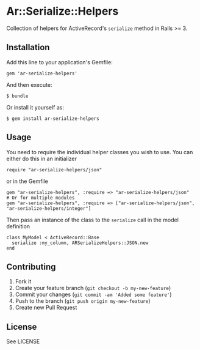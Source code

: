 # Ar::Serialize::Helpers

Collection of helpers for ActiveRecord's `serialize` method in Rails >= 3.

## Installation

Add this line to your application's Gemfile:

    gem 'ar-serialize-helpers'

And then execute:

    $ bundle

Or install it yourself as:

    $ gem install ar-serialize-helpers

## Usage

You need to require the individual helper classes you wish to use. You can either do this in an initializer

    require "ar-serialize-helpers/json"
    
or in the Gemfile

    gem "ar-serialize-helpers", :require => "ar-serialize-helpers/json"
    # Or for multiple modules
    gem "ar-serialize-helpers", :require => ["ar-serialize-helpers/json", "ar-serialize-helpers/integer"]

Then pass an instance of the class to the `serialize` call in the model definition

    class MyModel < ActiveRecord::Base
      serialize :my_column, ARSerializeHelpers::JSON.new
    end

## Contributing

1. Fork it
2. Create your feature branch (`git checkout -b my-new-feature`)
3. Commit your changes (`git commit -am 'Added some feature'`)
4. Push to the branch (`git push origin my-new-feature`)
5. Create new Pull Request

## License

See LICENSE
